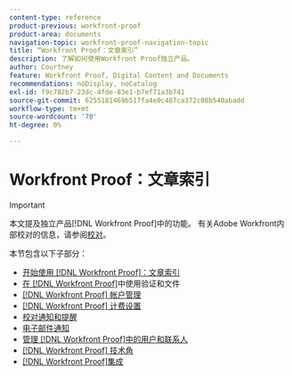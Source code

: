 ```yaml
---
content-type: reference
product-previous: workfront-proof
product-area: documents
navigation-topic: workfront-proof-navigation-topic
title: “Workfront Proof：文章索引”
description: 了解如何使用Workfront Proof独立产品。
author: Courtney
feature: Workfront Proof, Digital Content and Documents
recommendations: noDisplay, noCatalog
exl-id: f9c782b7-23dc-4fde-83e1-b7ef71a3b741
source-git-commit: 6255181469b517fa4e0c487ca372c08b540abadd
workflow-type: tm+mt
source-wordcount: '70'
ht-degree: 0%

---
```


# Workfront Proof：文章索引

<!-- Audited: 12/2023 -->

>[!IMPORTANT]
>
>本文提及独立产品[!DNL Workfront Proof]中的功能。 有关Adobe Workfront内部校对的信息，请参阅[校对](../review-and-approve-work/proofing/proofing.md)。

本节包含以下子部分：

* [开始使用 [!DNL Workfront Proof]：文章索引](../workfront-proof/wp-getstarted/getting-started-with-workfront-proof.md)
* [在 [!DNL Workfront Proof]](../workfront-proof/wp-work-proofsfiles/wp-work-proofs-files.md)中使用验证和文件
* [[!DNL Workfront Proof] 帐户管理](../workfront-proof/wp-acct-admin/wp-account-admin.md)
* [[!DNL Workfront Proof] 计费设置](../workfront-proof/wp-billingsettings/wp-billing-settings.md)
* [校对通知和提醒](../workfront-proof/wp-emailsntfctns/wp-emails-and-notifications.md)
* [电子邮件通知](../workfront-proof/wp-emailsntfctns/email-alerts/email-alerts.md)
* [管理 [!DNL Workfront Proof]中的用户和联系人](../workfront-proof/wp-mnguserscontacts/manage-user-contacts.md)
* [[!DNL Workfront Proof] 技术角](../workfront-proof/wp-tech-corner/tech-corner.md)
* [[!DNL Workfront Proof]集成](../workfront-proof/wp-integrations/wp-integrations.md)
